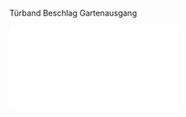 <span style="color:#000ff;">Türband Beschlag Gartenausgang</span>

![](8C7D01DA-D1E2-45B7-9BAA-BCB2B9D8B87F.pdf)